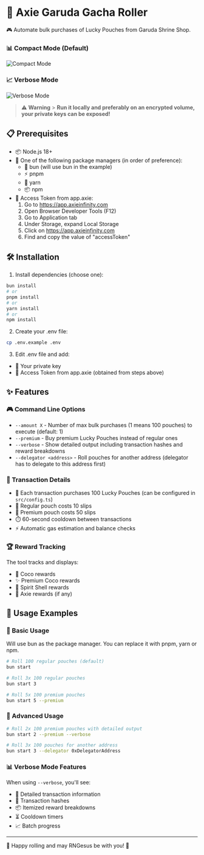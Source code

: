 # 🎲 Axie Garuda Gacha Roller

🎮 Automate bulk purchases of Lucky Pouches from Garuda Shrine Shop.

### 📊 Compact Mode (Default)

![Compact Mode](https://github.com/user-attachments/assets/cac68954-a6ef-4e9b-a7aa-d37e084a7b18)

### 📈 Verbose Mode

![Verbose Mode](https://github.com/user-attachments/assets/7e371504-f924-490d-89fb-f95691be689a)

> ⚠️ **Warning** > **Run it locally and preferably on an encrypted volume, your private keys can be exposed!**

## 📋 Prerequisites

- 📦 Node.js 18+
- 🔧 One of the following package managers (in order of preference):
  - 🚀 bun (will use bun in the example)
  - ⚡ pnpm
  - 🧶 yarn
  - 📦 npm
- 🔑 Access Token from app.axie:
  1. Go to https://app.axieinfinity.com
  2. Open Browser Developer Tools (F12)
  3. Go to Application tab
  4. Under Storage, expand Local Storage
  5. Click on https://app.axieinfinity.com
  6. Find and copy the value of "accessToken"

## 🛠️ Installation

1. Install dependencies (choose one):

```bash
bun install
# or
pnpm install
# or
yarn install
# or
npm install
```

2. Create your .env file:

```bash
cp .env.example .env
```

3. Edit .env file and add:

- 🔐 Your private key
- 🎫 Access Token from app.axie (obtained from steps above)

## ✨ Features

### 🎮 Command Line Options

- `--amount X` - Number of max bulk purchases (1 means 100 pouches) to execute (default: 1)
- `--premium` - Buy premium Lucky Pouches instead of regular ones
- `--verbose` - Show detailed output including transaction hashes and reward breakdowns
- `--delegator <address>` - Roll pouches for another address (delegator has to delegate to this address first)

### 💫 Transaction Details

- 🎁 Each transaction purchases 100 Lucky Pouches (can be configured in `src/config.ts`)
- 📜 Regular pouch costs 10 slips
- 🌟 Premium pouch costs 50 slips
- ⏱️ 60-second cooldown between transactions
- ⚡ Automatic gas estimation and balance checks

### 🏆 Reward Tracking

The tool tracks and displays:

- 🥥 Coco rewards
- ✨ Premium Coco rewards
- 🐚 Spirit Shell rewards
- 🦊 Axie rewards (if any)

## 📖 Usage Examples

### 🔰 Basic Usage

Will use bun as the package manager. You can replace it with pnpm, yarn or npm.

```bash
# Roll 100 regular pouches (default)
bun start

# Roll 3x 100 regular pouches
bun start 3

# Roll 5x 100 premium pouches
bun start 5 --premium
```

### 🚀 Advanced Usage

```bash
# Roll 2x 100 premium pouches with detailed output
bun start 2 --premium --verbose

# Roll 3x 100 pouches for another address
bun start 3 --delegator 0xDelegatorAddress
```

### 📊 Verbose Mode Features

When using `--verbose`, you'll see:

- 📝 Detailed transaction information
- 🔗 Transaction hashes
- 📦 Itemized reward breakdowns
- ⏳ Cooldown timers
- 📈 Batch progress

---

🎰 Happy rolling and may RNGesus be with you! 🙏
